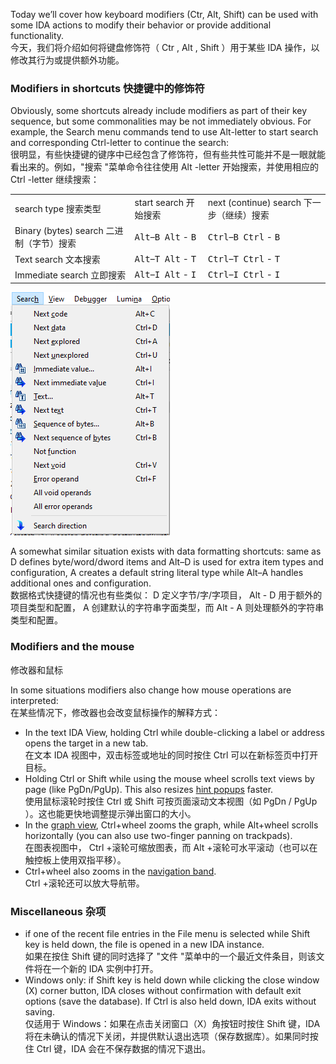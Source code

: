 Today we’ll cover how keyboard modifiers (Ctr, Alt, Shift) can be used with some IDA actions to modify their behavior or provide additional functionality.  
今天，我们将介绍如何将键盘修饰符（ Ctr , Alt , Shift ）用于某些 IDA 操作，以修改其行为或提供额外功能。

### Modifiers in shortcuts 快捷键中的修饰符

Obviously, some shortcuts already include modifiers as part of their key sequence, but some commonalities may be not immediately obvious. For example, the Search menu commands tend to use Alt-letter to start search and corresponding Ctrl-letter to continue the search:  
很明显，有些快捷键的键序中已经包含了修饰符，但有些共性可能并不是一眼就能看出来的。例如，"搜索 "菜单命令往往使用 Alt -letter 开始搜索，并使用相应的 Ctrl -letter 继续搜索：

<table data-immersive-translate-walked="48343e62-52cc-44fa-bcc2-22048746cbc2"><tbody data-immersive-translate-walked="48343e62-52cc-44fa-bcc2-22048746cbc2"><tr data-immersive-translate-walked="48343e62-52cc-44fa-bcc2-22048746cbc2"><td data-immersive-translate-walked="48343e62-52cc-44fa-bcc2-22048746cbc2" data-immersive-translate-paragraph="1">search type<span data-immersive-translate-translation-element-mark="1" lang="zh-CN"><span data-immersive-translate-translation-element-mark="1">&nbsp;</span><span data-immersive-translate-translation-element-mark="1"><span data-immersive-translate-translation-element-mark="1">搜索类型</span></span></span></td><td data-immersive-translate-walked="48343e62-52cc-44fa-bcc2-22048746cbc2" data-immersive-translate-paragraph="1">start search<span data-immersive-translate-translation-element-mark="1" lang="zh-CN"><span data-immersive-translate-translation-element-mark="1">&nbsp;</span><span data-immersive-translate-translation-element-mark="1"><span data-immersive-translate-translation-element-mark="1">开始搜索</span></span></span></td><td data-immersive-translate-walked="48343e62-52cc-44fa-bcc2-22048746cbc2" data-immersive-translate-paragraph="1">next (continue) search<span data-immersive-translate-translation-element-mark="1" lang="zh-CN"><span data-immersive-translate-translation-element-mark="1">&nbsp;</span><span data-immersive-translate-translation-element-mark="1"><span data-immersive-translate-translation-element-mark="1">下一步（继续）搜索</span></span></span></td></tr><tr data-immersive-translate-walked="48343e62-52cc-44fa-bcc2-22048746cbc2"><td data-immersive-translate-walked="48343e62-52cc-44fa-bcc2-22048746cbc2" data-immersive-translate-paragraph="1">Binary (bytes) search<span data-immersive-translate-translation-element-mark="1" lang="zh-CN"><span data-immersive-translate-translation-element-mark="1">&nbsp;</span><span data-immersive-translate-translation-element-mark="1"><span data-immersive-translate-translation-element-mark="1">二进制（字节）搜索</span></span></span></td><td data-immersive-translate-walked="48343e62-52cc-44fa-bcc2-22048746cbc2" data-immersive-translate-paragraph="1"><kbd data-immersive-translate-walked="48343e62-52cc-44fa-bcc2-22048746cbc2">Alt</kbd>–<kbd data-immersive-translate-walked="48343e62-52cc-44fa-bcc2-22048746cbc2">B</kbd><span data-immersive-translate-translation-element-mark="1" lang="zh-CN"><span data-immersive-translate-translation-element-mark="1">&nbsp;</span><span data-immersive-translate-translation-element-mark="1"><span data-immersive-translate-translation-element-mark="1"> <kbd data-immersive-translate-walked="48343e62-52cc-44fa-bcc2-22048746cbc2">Alt</kbd> - <kbd data-immersive-translate-walked="48343e62-52cc-44fa-bcc2-22048746cbc2">B</kbd></span></span></span></td><td data-immersive-translate-walked="48343e62-52cc-44fa-bcc2-22048746cbc2" data-immersive-translate-paragraph="1"><kbd data-immersive-translate-walked="48343e62-52cc-44fa-bcc2-22048746cbc2">Ctrl</kbd>–<kbd data-immersive-translate-walked="48343e62-52cc-44fa-bcc2-22048746cbc2">B</kbd><span data-immersive-translate-translation-element-mark="1" lang="zh-CN"><span data-immersive-translate-translation-element-mark="1">&nbsp;</span><span data-immersive-translate-translation-element-mark="1"><span data-immersive-translate-translation-element-mark="1"> <kbd data-immersive-translate-walked="48343e62-52cc-44fa-bcc2-22048746cbc2">Ctrl</kbd> - <kbd data-immersive-translate-walked="48343e62-52cc-44fa-bcc2-22048746cbc2">B</kbd></span></span></span></td></tr><tr data-immersive-translate-walked="48343e62-52cc-44fa-bcc2-22048746cbc2"><td data-immersive-translate-walked="48343e62-52cc-44fa-bcc2-22048746cbc2" data-immersive-translate-paragraph="1">Text search<span data-immersive-translate-translation-element-mark="1" lang="zh-CN"><span data-immersive-translate-translation-element-mark="1">&nbsp;</span><span data-immersive-translate-translation-element-mark="1"><span data-immersive-translate-translation-element-mark="1">文本搜索</span></span></span></td><td data-immersive-translate-walked="48343e62-52cc-44fa-bcc2-22048746cbc2" data-immersive-translate-paragraph="1"><kbd data-immersive-translate-walked="48343e62-52cc-44fa-bcc2-22048746cbc2">Alt</kbd>–<kbd data-immersive-translate-walked="48343e62-52cc-44fa-bcc2-22048746cbc2">T</kbd><span data-immersive-translate-translation-element-mark="1" lang="zh-CN"><span data-immersive-translate-translation-element-mark="1">&nbsp;</span><span data-immersive-translate-translation-element-mark="1"><span data-immersive-translate-translation-element-mark="1"> <kbd data-immersive-translate-walked="48343e62-52cc-44fa-bcc2-22048746cbc2">Alt</kbd> - <kbd data-immersive-translate-walked="48343e62-52cc-44fa-bcc2-22048746cbc2">T</kbd></span></span></span></td><td data-immersive-translate-walked="48343e62-52cc-44fa-bcc2-22048746cbc2" data-immersive-translate-paragraph="1"><kbd data-immersive-translate-walked="48343e62-52cc-44fa-bcc2-22048746cbc2">Ctrl</kbd>–<kbd data-immersive-translate-walked="48343e62-52cc-44fa-bcc2-22048746cbc2">T</kbd><span data-immersive-translate-translation-element-mark="1" lang="zh-CN"><span data-immersive-translate-translation-element-mark="1">&nbsp;</span><span data-immersive-translate-translation-element-mark="1"><span data-immersive-translate-translation-element-mark="1"> <kbd data-immersive-translate-walked="48343e62-52cc-44fa-bcc2-22048746cbc2">Ctrl</kbd> - <kbd data-immersive-translate-walked="48343e62-52cc-44fa-bcc2-22048746cbc2">T</kbd></span></span></span></td></tr><tr data-immersive-translate-walked="48343e62-52cc-44fa-bcc2-22048746cbc2"><td data-immersive-translate-walked="48343e62-52cc-44fa-bcc2-22048746cbc2" data-immersive-translate-paragraph="1">Immediate search<span data-immersive-translate-translation-element-mark="1" lang="zh-CN"><span data-immersive-translate-translation-element-mark="1">&nbsp;</span><span data-immersive-translate-translation-element-mark="1"><span data-immersive-translate-translation-element-mark="1">立即搜索</span></span></span></td><td data-immersive-translate-walked="48343e62-52cc-44fa-bcc2-22048746cbc2" data-immersive-translate-paragraph="1"><kbd data-immersive-translate-walked="48343e62-52cc-44fa-bcc2-22048746cbc2">Alt</kbd>–<kbd data-immersive-translate-walked="48343e62-52cc-44fa-bcc2-22048746cbc2">I</kbd><span data-immersive-translate-translation-element-mark="1" lang="zh-CN"><span data-immersive-translate-translation-element-mark="1">&nbsp;</span><span data-immersive-translate-translation-element-mark="1"><span data-immersive-translate-translation-element-mark="1"> <kbd data-immersive-translate-walked="48343e62-52cc-44fa-bcc2-22048746cbc2">Alt</kbd> - <kbd data-immersive-translate-walked="48343e62-52cc-44fa-bcc2-22048746cbc2">I</kbd></span></span></span></td><td data-immersive-translate-walked="48343e62-52cc-44fa-bcc2-22048746cbc2" data-immersive-translate-paragraph="1"><kbd data-immersive-translate-walked="48343e62-52cc-44fa-bcc2-22048746cbc2">Ctrl</kbd>–<kbd data-immersive-translate-walked="48343e62-52cc-44fa-bcc2-22048746cbc2">I</kbd><span data-immersive-translate-translation-element-mark="1" lang="zh-CN"><span data-immersive-translate-translation-element-mark="1">&nbsp;</span><span data-immersive-translate-translation-element-mark="1"><span data-immersive-translate-translation-element-mark="1"> <kbd data-immersive-translate-walked="48343e62-52cc-44fa-bcc2-22048746cbc2">Ctrl</kbd> - <kbd data-immersive-translate-walked="48343e62-52cc-44fa-bcc2-22048746cbc2">I</kbd></span></span></span></td></tr></tbody></table>

![](assets/2021/09/modif_search.png)

A somewhat similar situation exists with data formatting shortcuts: same as D defines byte/word/dword items and Alt–D is used for extra item types and configuration, A creates a default string literal type while Alt–A handles additional ones and configuration.  
数据格式快捷键的情况也有些类似： D 定义字节/字/字项目， Alt - D 用于额外的项目类型和配置， A 创建默认的字符串字面类型，而 Alt - A 则处理额外的字符串类型和配置。

### Modifiers and the mouse  
修改器和鼠标

In some situations modifiers also change how mouse operations are interpreted:  
在某些情况下，修改器也会改变鼠标操作的解释方式：

-   In the text IDA View, holding Ctrl while double-clicking a label or address opens the target in a new tab.  
    在文本 IDA 视图中，双击标签或地址的同时按住 Ctrl 可以在新标签页中打开目标。
-   Holding Ctrl or Shift while using the mouse wheel scrolls text views by page (like PgDn/PgUp). This also resizes [hint popups](https://hex-rays.com/blog/igors-tip-of-the-week-47-hints-in-ida/) faster.  
    使用鼠标滚轮时按住 Ctrl 或 Shift 可按页面滚动文本视图（如 PgDn / PgUp ）。这也能更快地调整提示弹出窗口的大小。
-   In the [graph view](https://hex-rays.com/blog/igors-tip-of-the-week-23-graph-view/), Ctrl+wheel zooms the graph, while Alt+wheel scrolls horizontally (you can also use two-finger panning on trackpads).  
    在图表视图中， Ctrl +滚轮可缩放图表，而 Alt +滚轮可水平滚动（也可以在触控板上使用双指平移）。
-   Ctrl+wheel also zooms in the [navigation band](https://hex-rays.com/blog/igors-tip-of-the-week-49-navigation-band/).  
    Ctrl +滚轮还可以放大导航带。

### Miscellaneous 杂项

-   if one of the recent file entries in the File menu is selected while Shift key is held down, the file is opened in a new IDA instance.  
    如果在按住 Shift 键的同时选择了 "文件 "菜单中的一个最近文件条目，则该文件将在一个新的 IDA 实例中打开。
-   Windows only: if Shift key is held down while clicking the close window (X) corner button, IDA closes without confirmation with default exit options (save the database). If Ctrl is also held down, IDA exits without saving.  
    仅适用于 Windows：如果在点击关闭窗口（X）角按钮时按住 Shift 键，IDA 将在未确认的情况下关闭，并提供默认退出选项（保存数据库）。如果同时按住 Ctrl 键，IDA 会在不保存数据的情况下退出。